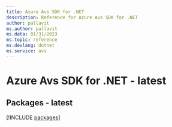 ```yaml
---
title: Azure Avs SDK for .NET
description: Reference for Azure Avs SDK for .NET
author: pallavit
ms.author: pallavit
ms.data: 01/31/2023
ms.topic: reference
ms.devlang: dotnet
ms.service: avs
---
```

# Azure Avs SDK for .NET - latest
## Packages - latest
[!INCLUDE [packages](avs-index.md)]